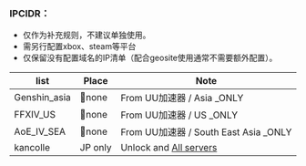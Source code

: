 ### IPCIDR：
- 仅作为补充规则，不建议单独使用。
- 需另行配置xbox、steam等平台
- 仅保留没有配置域名的IP清单（配合geosite使用通常不需要额外配置）。

|  list   |  Place  | Note  |
|  ---   | ---  | ---  |
| Genshin_asia | 🔰none | From UU加速器 / Asia _ONLY |
| FFXIV_US | 🔰none | From UU加速器 / US _ONLY |
| AoE_IV_SEA | 🔰none | From UU加速器 / South East Asia _ONLY |
| kancolle | JP only | Unlock and [All servers](https://kancolle.fandom.com/wiki/Servers) |
